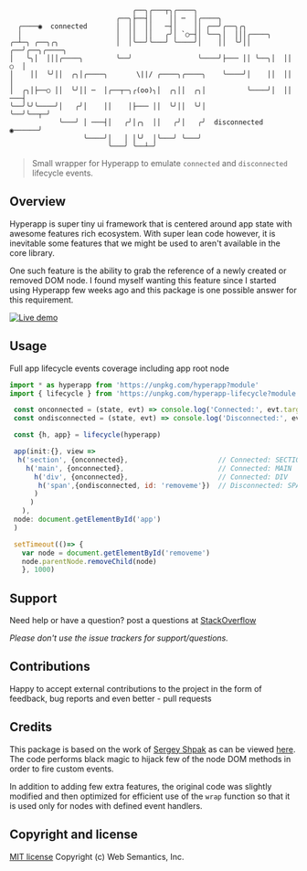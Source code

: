 ```
                              ╭──╮╭───┬╮╭────╮
                          ╭──╮├──┤│    ││ ─  │╭────╮
  ╭────◉  connected       │  ││  ││   ─┤│    ││ ╭──╯╭──╮╭╮
  │                       │  ││  ││   ╭╯│ `○─┤│ ╰──╮│  │││╭────╮
╭─┴─╮ ╭──╮╭╮              │  │╰──╯╰───╯ ╰────╯│    ││  ╰╯││ ╭──╯╭──╮╭────╮
│   ╰╮│  │││╭────╮        ╰──╯                ╰────╯├─── ││ ╰──╮│  ││ ○  │
│    ││  ╰╯││  ╭╮│╭────╮       \||/ ╭────╮╭────╮    ╰────╯│    ││  ││    │
│  ╭╮│├──○ ││  ╰╯││ ─  │╭──┬─╮╭(oo)╮│  ╭╮││  ╭╮│          ╰────╯│  ││ ───┤
╰──╯╰╯╰────╯│   ╭╯│    ││    │├─── ││  ╰╯││  ╰╯│                ╰──╯╰──┬─╯
            ╰───╯ │ ───┤│   ╭╯│╭╮  ││   ╭╯│   ╭╯  disconnected  ◉──────╯
                  ╰────╯│   │ │╰╯  │╰───╯ ╰───╯
                        ╰───╯ ╰──┴─╯
```

> Small wrapper for Hyperapp to emulate `connected` and `disconnected` lifecycle events.

## Overview

Hyperapp is super tiny ui framework that is centered around app state with awesome features rich ecosystem.
With super lean code however, it is inevitable some features that we might be used to aren't available in the core library.

One such feature is the ability to grab the reference of a newly created or removed DOM node. I found myself wanting this feature since I started using Hyperapp few weeks ago and this package is one possible answer for this requirement.

[![Live demo](https://img.shields.io/badge/Live%20demo-%E2%86%92-9D6EB3.svg?style=flat-square)](https://websemantics.github.io/hyperapp-lifecycle/)

## Usage

 Full app lifecycle events coverage including app root node

 ```js
 import * as hyperapp from 'https://unpkg.com/hyperapp?module'
 import { lifecycle } from 'https://unpkg.com/hyperapp-lifecycle?module'

  const onconnected = (state, evt) => console.log('Connected:', evt.target.tagName) || state
  const ondisconnected = (state, evt) => console.log('Disconnected:', evt.target.tagName) || state

  const {h, app} = lifecycle(hyperapp)

  app(init:{}, view =>
   h('section', {onconnected},                      // Connected: SECTION
     h('main', {onconnected},                       // Connected: MAIN
       h('div', {onconnected},                      // Connected: DIV
        h('span',{ondisconnected, id: 'removeme'})  // Disconnected: SPAN
       )
      )
    ),
  node: document.getElementById('app')
  )

  setTimeout(()=> {
    var node = document.getElementById('removeme')
    node.parentNode.removeChild(node)
    }, 1000)
 ```

## Support

Need help or have a question? post a questions at [StackOverflow](https://stackoverflow.com/questions/tagged/hyperapp-lifecycle+web+semantics)

*Please don't use the issue trackers for support/questions.*

## Contributions

Happy to accept external contributions to the project in the form of feedback, bug reports and even better - pull requests

## Credits

This package is based on the work of [Sergey Shpak](https://github.com/sergey-shpak) as can be viewed [here](https://gist.github.com/sergey-shpak/c1e0db3d52019eecb0b5717e8cbf00ad). The code performs black magic to hijack few of the node DOM methods in order to fire custom events.

In addition to adding few extra features, the original code was slightly modified and then optimized for efficient use of the `wrap` function so that it is used only for nodes with defined event handlers.

## Copyright and license

[MIT license](http://opensource.org/licenses/mit-license.php)
Copyright (c) Web Semantics, Inc.
